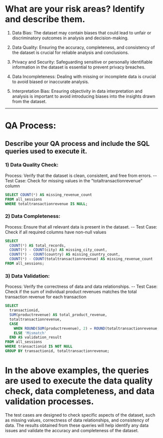 # What are your risk areas? Identify and describe them.
1) Data Bias: The dataset may contain biases that could lead to unfair or discriminatory outcomes in analysis and decision-making.

2) Data Quality: Ensuring the accuracy, completeness, and consistency of the dataset is crucial for reliable analysis and conclusions.

3) Privacy and Security: Safeguarding sensitive or personally identifiable information in the dataset is essential to prevent privacy breaches.

4) Data Incompleteness: Dealing with missing or incomplete data is crucial to avoid biased or inaccurate analysis.

5) Interpretation Bias: Ensuring objectivity in data interpretation and analysis is important to avoid introducing biases into the insights drawn from the dataset.

------------------------------------------------------------------------------------------------------------------------------------------------------
# QA Process:
## Describe your QA process and include the SQL queries used to execute it.
### 1) Data Quality Check:
Process: Verify that the dataset is clean, consistent, and free from errors.
-- Test Case: Check for missing values in the "totaltransactionrevenue" column
```SQL
SELECT COUNT(*) AS missing_revenue_count
FROM all_sessions
WHERE totaltransactionrevenue IS NULL;
```

### 2) Data Completeness: 
Process: Ensure that all relevant data is present in the dataset.
-- Test Case: Check if all required columns have non-null values
```SQL
SELECT 
  COUNT(*) AS total_records,
  COUNT(*) - COUNT(city) AS missing_city_count,
  COUNT(*) - COUNT(country) AS missing_country_count,
  COUNT(*) - COUNT(totaltransactionrevenue) AS missing_revenue_count
FROM all_sessions;
```

### 3) Data Validation: 
Process: Verify the correctness of data and data relationships.
-- Test Case: Check if the sum of individual product revenues matches the total transaction revenue for each transaction
```SQL
SELECT 
  transactionid,
  SUM(productrevenue) AS total_product_revenue,
  totaltransactionrevenue,
  CASE 
    WHEN ROUND(SUM(productrevenue), 2) = ROUND(totaltransactionrevenue, 2) THEN 'Match'
    ELSE 'Mismatch'
  END AS validation_result
FROM all_sessions
WHERE transactionid IS NOT NULL
GROUP BY transactionid, totaltransactionrevenue;
```
# In the above examples, the queries are used to execute the data quality check, data completeness, and data validation processes. 
The test cases are designed to check specific aspects of the dataset, such as missing values, correctness of data relationships, and consistency of data. 
The results obtained from these queries will help identify any data issues and validate the accuracy and completeness of the dataset.